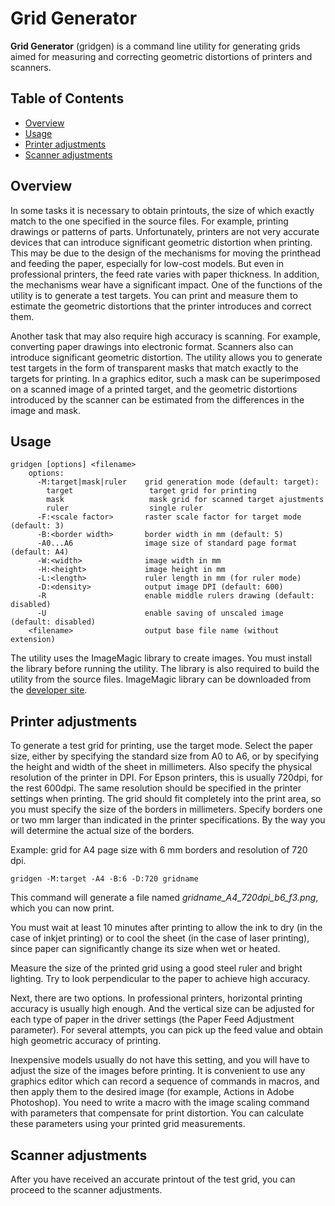 # Grid Generator
**Grid Generator** (gridgen) is a command line utility for generating grids aimed for measuring and correcting geometric distortions of printers and scanners.

## Table of Contents

* [Overview](#overview)
* [Usage](#usage)
* [Printer adjustments](#printers-adjustments)
* [Scanner adjustments](#scanner-adjustments)

## Overview

In some tasks it is necessary to obtain printouts, the size of which exactly match to the one specified in the source files. For example, printing drawings or patterns of parts. Unfortunately, printers are not very accurate devices that can introduce significant geometric distortion when printing. This may be due to the design of the mechanisms for moving the printhead and feeding the paper, especially for low-cost models. But even in professional printers, the feed rate varies with paper thickness. In addition, the mechanisms wear have a significant impact. One of the functions of the utility is to generate a test targets. You can print and measure them to estimate the geometric distortions that the printer introduces and correct them.

Another task that may also require high accuracy is scanning. For example, converting paper drawings into electronic format. Scanners also can introduce significant geometric distortion. The utility allows you to generate test targets in the form of transparent masks that match exactly to the targets for printing. In a graphics editor, such a mask can be superimposed on a scanned image of a printed target, and the geometric distortions introduced by the scanner can be estimated from the differences in the image and mask.

## Usage

    gridgen [options] <filename>
        options:
          -M:target|mask|ruler    grid generation mode (default: target):
            target                 target grid for printing
            mask                   mask grid for scanned target ajustments
            ruler                  single ruler
          -F:<scale factor>       raster scale factor for target mode (default: 3)
          -B:<border width>       border width in mm (default: 5)
          -A0...A6                image size of standard page format (default: A4)
          -W:<width>              image width in mm
          -H:<height>             image height in mm
          -L:<length>             ruler length in mm (for ruler mode)
          -D:<density>            output image DPI (default: 600)
          -R                      enable middle rulers drawing (default: disabled)
          -U                      enable saving of unscaled image (default: disabled)
        <filename>                output base file name (without extension)

The utility uses the ImageMagic library to create images. You must install the library before running the utility. The library is also required to build the utility from the source files. ImageMagic library can be downloaded from the [developer site](https://www.imagemagick.org/script/download.php).

## Printer adjustments

To generate a test grid for printing, use the target mode. Select the paper size, either by specifying the standard size from A0 to A6, or by specifying the height and width of the sheet in millimeters. Also specify the physical resolution of the printer in DPI. For Epson printers, this is usually 720dpi, for the rest 600dpi. The same resolution should be specified in the printer settings when printing. The grid should fit completely into the print area, so you must specify the size of the borders in millimeters. Specify borders one or two mm larger than indicated in the printer specifications. By the way you will determine the actual size of the borders.

Example: grid for A4 page size with 6 mm borders and resolution of 720 dpi.

    gridgen -M:target -A4 -B:6 -D:720 gridname

This command will generate a file named *gridname_A4_720dpi_b6_f3.png*, which you can now print.

You must wait at least 10 minutes after printing to allow the ink to dry (in the case of inkjet printing) or to cool the sheet (in the case of laser printing), since paper can significantly change its size when wet or heated.

Measure the size of the printed grid using a good steel ruler and bright lighting. Try to look perpendicular to the paper to achieve high accuracy.

Next, there are two options. In professional printers, horizontal printing accuracy is usually high enough. And the vertical size can be adjusted for each type of paper in the driver settings (the Paper Feed Adjustment parameter). For several attempts, you can pick up the feed value and obtain high geometric accuracy of printing.

Inexpensive models usually do not have this setting, and you will have to adjust the size of the images before printing. It is convenient to use any graphics editor which can record a sequence of commands in macros, and then apply them to the desired image (for example, Actions in Adobe Photoshop). You need to write a macro with the image scaling command with parameters that compensate for print distortion. You can calculate these parameters using your printed grid measurements.

## Scanner adjustments

After you have received an accurate printout of the test grid, you can proceed to the scanner adjustments.
